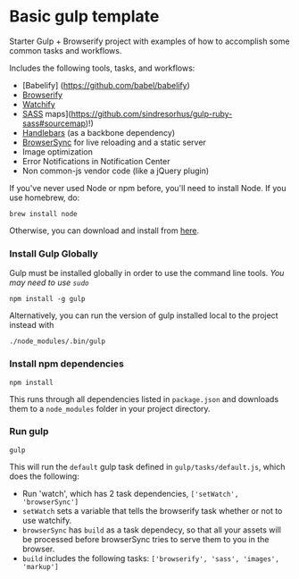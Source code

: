 Basic gulp template
============

Starter Gulp + Browserify project with examples of how to accomplish some common tasks and workflows.

Includes the following tools, tasks, and workflows:

- [Babelify] (https://github.com/babel/babelify)
- [Browserify](http://browserify.org/)
- [Watchify](https://github.com/substack/watchify)
- [SASS](http://sass-lang.com/) maps](https://github.com/sindresorhus/gulp-ruby-sass#sourcemap)!)
- [Handlebars](http://handlebarsjs.com/) (as a backbone dependency)
- [BrowserSync](http://browsersync.io) for live reloading and a static server
- Image optimization
- Error Notifications in Notification Center
- Non common-js vendor code (like a jQuery plugin)

If you've never used Node or npm before, you'll need to install Node.
If you use homebrew, do:

```
brew install node
```

Otherwise, you can download and install from [here](http://nodejs.org/download/).

### Install Gulp Globally

Gulp must be installed globally in order to use the command line tools. *You may need to use `sudo`*


```
npm install -g gulp
```

Alternatively, you can run the version of gulp installed local to the project instead with


```
./node_modules/.bin/gulp
```


### Install npm dependencies

```
npm install
```

This runs through all dependencies listed in `package.json` and downloads them
to a `node_modules` folder in your project directory.

### Run gulp

```
gulp
```

This will run the `default` gulp task defined in `gulp/tasks/default.js`, which does the following:
- Run 'watch', which has 2 task dependencies, `['setWatch', 'browserSync']`
- `setWatch` sets a variable that tells the browserify task whether or not to use watchify.
- `browserSync` has `build` as a task dependecy, so that all your assets will be processed before browserSync tries to serve them to you in the browser.
- `build` includes the following tasks: `['browserify', 'sass', 'images', 'markup']`
